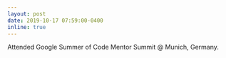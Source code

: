 ```yaml
---
layout: post
date: 2019-10-17 07:59:00-0400
inline: true
---
```


Attended Google Summer of Code Mentor Summit @ Munich, Germany.